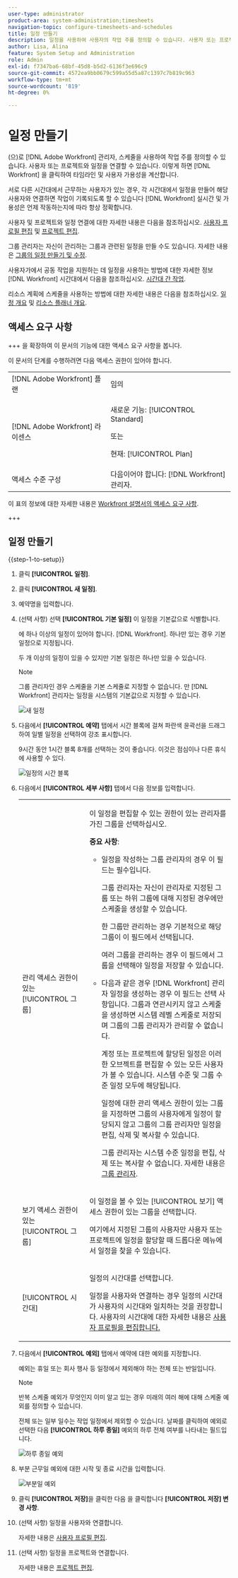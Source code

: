 ```yaml
---
user-type: administrator
product-area: system-administration;timesheets
navigation-topic: configure-timesheets-and-schedules
title: 일정 만들기
description: 일정을 사용하여 사용자의 작업 주를 정의할 수 있습니다. 사용자 또는 프로젝트와 일정을 연결할 수 있습니다. 이렇게 하면 [!DNL Workfront] 을 클릭하여 타임라인 및 사용자 가용성을 계산합니다.
author: Lisa, Alina
feature: System Setup and Administration
role: Admin
exl-id: f7347ba6-68bf-45d8-b5d2-6136f3e696c9
source-git-commit: 4572ea9bb0679c599a55d5a87c1397c7b819c963
workflow-type: tm+mt
source-wordcount: '819'
ht-degree: 0%

---
```


# 일정 만들기

<!--Audited: 01/2024-->

<!--DON'T DELETE, DRAFT OR HIDE THIS ARTICLE. IT IS LINKED TO THE PRODUCT, THROUGH THE CONTEXT SENSITIVE HELP LINKS. 
Linked to Editing Users, Editing Projects, Creating and managing groups
-->

(으)로 [!DNL Adobe Workfront] 관리자, 스케줄을 사용하여 작업 주를 정의할 수 있습니다. 사용자 또는 프로젝트와 일정을 연결할 수 있습니다. 이렇게 하면 [!DNL Workfront] 을 클릭하여 타임라인 및 사용자 가용성을 계산합니다.

서로 다른 시간대에서 근무하는 사용자가 있는 경우, 각 시간대에서 일정을 만들어 해당 사용자와 연결하면 작업이 기록되도록 할 수 있습니다 [!DNL Workfront] 실시간 및 가용성은 언제 작동하는지에 따라 항상 정확합니다.

사용자 및 프로젝트와 일정 연결에 대한 자세한 내용은 다음을 참조하십시오. [사용자 프로필 편집](../../../administration-and-setup/add-users/create-and-manage-users/edit-a-users-profile.md) 및 [프로젝트 편집](../../../manage-work/projects/manage-projects/edit-projects.md).

그룹 관리자는 자신이 관리하는 그룹과 관련된 일정을 만들 수도 있습니다. 자세한 내용은 [그룹의 일정 만들기 및 수정](../../../administration-and-setup/manage-groups/work-with-group-objects/create-and-modify-a-groups-schedules.md).

사용자가에서 공동 작업을 지원하는 데 일정을 사용하는 방법에 대한 자세한 정보 [!DNL Workfront] 시간대에서 다음을 참조하십시오. [시간대 간 작업](../../../workfront-basics/tips-tricks-and-troubleshooting/working-across-timezones.md).

리소스 계획에 스케줄을 사용하는 방법에 대한 자세한 내용은 다음을 참조하십시오. [일정 개요](/help/quicksilver/administration-and-setup/set-up-workfront/configure-timesheets-schedules/schedules-overview.md) 및 [리소스 플래너 개요](/help/quicksilver/resource-mgmt/resource-planning/get-started-resource-planner.md).

## 액세스 요구 사항

+++ 을 확장하여 이 문서의 기능에 대한 액세스 요구 사항을 봅니다.

이 문서의 단계를 수행하려면 다음 액세스 권한이 있어야 합니다.

<table style="table-layout:auto"> 
 <col> 
 <col> 
 <tbody> 
  <tr> 
   <td role="rowheader">[!DNL Adobe Workfront] 플랜</td> 
   <td>임의</td> 
  </tr> 
  <tr> 
   <td role="rowheader">[!DNL Adobe Workfront] 라이센스</td> 
   <td><p>새로운 기능: [!UICONTROL Standard]</p>
       <p>또는</p>
       <p>현재: [!UICONTROL Plan]</p></td>
  </tr> 
  <tr> 
   <td role="rowheader">액세스 수준 구성</td> 
   <td>다음이어야 합니다: [!DNL Workfront] 관리자. </td> 
  </tr> 
 </tbody> 
</table>

이 표의 정보에 대한 자세한 내용은 [Workfront 설명서의 액세스 요구 사항](/help/quicksilver/administration-and-setup/add-users/access-levels-and-object-permissions/access-level-requirements-in-documentation.md).

+++

## 일정 만들기

{{step-1-to-setup}}

1. 클릭 **[!UICONTROL 일정]**.
1. 클릭 **[!UICONTROL 새 일정]**.
1. 예약명을 입력합니다.
1. (선택 사항) 선택 **[!UICONTROL 기본 일정]** 이 일정을 기본값으로 식별합니다.

   에 하나 이상의 일정이 있어야 합니다. [!DNL Workfront]. 하나만 있는 경우 기본 일정으로 지정됩니다.

   두 개 이상의 일정이 있을 수 있지만 기본 일정은 하나만 있을 수 있습니다.

   >[!NOTE]
   >
   >그룹 관리자인 경우 스케줄을 기본 스케줄로 지정할 수 없습니다. 만 [!DNL Workfront] 관리자는 일정을 시스템의 기본값으로 지정할 수 있습니다.

   ![새 일정](assets/new-schedule.png)

1. 다음에서 **[!UICONTROL 예약]** 탭에서 시간 블록에 걸쳐 파란색 윤곽선을 드래그하여 일별 일정을 선택하여 강조 표시합니다.

   9시간 동안 1시간 블록 8개를 선택하는 것이 좋습니다. 이것은 점심이나 다른 휴식에 사용할 수 있다.

   ![일정의 시간 블록](assets/new-schedule-with-exceptions.png)

1. 다음에서 **[!UICONTROL 세부 사항]** 탭에서 다음 정보를 입력합니다.

   <table style="table-layout:auto">
    <tr>
     <td>관리 액세스 권한이 있는 [!UICONTROL 그룹]</td>
     <td><p>이 일정을 편집할 수 있는 권한이 있는 관리자를 가진 그룹을 선택하십시오.</p>
     <p><b>중요 사항</b>:</p>
      <ul>
       <li>
       <p>일정을 작성하는 그룹 관리자의 경우 이 필드는 필수입니다.</p>
       <p>그룹 관리자는 자신이 관리자로 지정된 그룹 또는 하위 그룹에 대해 지정된 경우에만 스케줄을 생성할 수 있습니다.</p>
       <p>한 그룹만 관리하는 경우 기본적으로 해당 그룹이 이 필드에서 선택됩니다.</p>
       <p>여러 그룹을 관리하는 경우 이 필드에서 그룹을 선택해야 일정을 저장할 수 있습니다.</p></li>
       <li>다음과 같은 경우 [!DNL Workfront] 관리자 일정을 생성하는 경우 이 필드는 선택 사항입니다. 그룹과 연관시키지 않고 스케줄을 생성하면 시스템 레벨 스케줄로 저장되며 그룹의 그룹 관리자가 관리할 수 없습니다.
       <p>계정 또는 프로젝트에 할당된 일정은 이러한 오브젝트를 편집할 수 있는 모든 사용자가 볼 수 있습니다. 시스템 수준 및 그룹 수준 일정 모두에 해당됩니다.</p>
       </li>
       <p>일정에 대한 관리 액세스 권한이 있는 그룹을 지정하면 그룹의 사용자에게 일정이 할당되지 않고 그룹의 그룹 관리자만 일정을 편집, 삭제 및 복사할 수 있습니다.</p>
       <p>그룹 관리자는 시스템 수준 일정을 편집, 삭제 또는 복사할 수 없습니다. 자세한 내용은 <a href="../../../administration-and-setup/manage-groups/group-roles/group-administrators.md" class="MCXref xref">그룹 관리자</a>.
     </td>
    </tr>
    <tr>
     <td>보기 액세스 권한이 있는 [!UICONTROL 그룹]</td>
     <td><p>이 일정을 볼 수 있는 [!UICONTROL 보기] 액세스 권한이 있는 그룹을 선택합니다.</p>
     <p>여기에서 지정된 그룹의 사용자만 사용자 또는 프로젝트에 일정을 할당할 때 드롭다운 메뉴에서 일정을 찾을 수 있습니다.</p></tr>
    <tr>
     <td>[!UICONTROL 시간대]</td>
     <td><p>일정의 시간대를 선택합니다.</p>
     <p>일정을 사용자와 연결하는 경우 일정의 시간대가 사용자의 시간대와 일치하는 것을 권장합니다. 사용자의 시간대에 대한 자세한 내용은 <a href="../../../administration-and-setup/add-users/create-and-manage-users/edit-a-users-profile.md" class="MCXref xref">사용자 프로필을 편집합니다.
     </td>
    </tr>
   </table>


1. 다음에서 **[!UICONTROL 예외]** 탭에서 예약에 대한 예외를 지정합니다.

   예외는 휴일 또는 회사 행사 등 일정에서 제외해야 하는 전체 또는 반일입니다.

   >[!NOTE]
   >
   >반복 스케줄 예외가 무엇인지 이미 알고 있는 경우 미래의 여러 해에 대해 스케줄 예외를 정의할 수 있습니다.

   전체 또는 일부 일수는 작업 일정에서 제외할 수 있습니다. 날짜를 클릭하여 예외로 선택한 다음 **[!UICONTROL 하루 종일]** 예외의 하루 전체 여부를 나타내는 필드입니다.

   ![하루 종일 예외](assets/schedule-adding-an-all-day-exception.png)

1. 부분 근무일 예외에 대한 시작 및 종료 시간을 입력합니다.

   ![부분일 예외](assets/partial-day-exception-on-schedules.png)

1. 클릭 **[!UICONTROL 저장]**&#x200B;을 클릭한 다음 을 클릭합니다 **[!UICONTROL 저장] 변경 사항**.

1. (선택 사항) 일정을 사용자와 연결합니다.

   자세한 내용은 [사용자 프로필 편집](../../../administration-and-setup/add-users/create-and-manage-users/edit-a-users-profile.md).

1. (선택 사항) 일정을 프로젝트와 연결합니다.

   자세한 내용은 [프로젝트 편집](../../../manage-work/projects/manage-projects/edit-projects.md).

